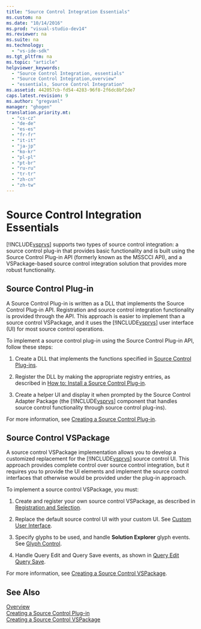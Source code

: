 ```yaml
---
title: "Source Control Integration Essentials"
ms.custom: na
ms.date: "10/14/2016"
ms.prod: "visual-studio-dev14"
ms.reviewer: na
ms.suite: na
ms.technology: 
  - "vs-ide-sdk"
ms.tgt_pltfrm: na
ms.topic: "article"
helpviewer_keywords: 
  - "Source Control Integration, essentials"
  - "Source Control Integration,overview"
  - "essentials, Source Control Integration"
ms.assetid: 442057cb-fd54-4283-96f8-2f6dc8bf2de7
caps.latest.revision: 9
ms.author: "gregvanl"
manager: "ghogen"
translation.priority.mt: 
  - "cs-cz"
  - "de-de"
  - "es-es"
  - "fr-fr"
  - "it-it"
  - "ja-jp"
  - "ko-kr"
  - "pl-pl"
  - "pt-br"
  - "ru-ru"
  - "tr-tr"
  - "zh-cn"
  - "zh-tw"
---
```

# Source Control Integration Essentials
[!INCLUDE[vsprvs](../codequality/includes/vsprvs_md.md)] supports two types of source control integration: a source control plug-in that provides basic functionality and is built using the Source Control Plug-in API (formerly known as the MSSCCI API), and a VSPackage-based source control integration solution that provides more robust functionality.  
  
## Source Control Plug-in  
 A Source Control Plug-in is written as a DLL that implements the Source Control Plug-in API. Registration and source control integration functionality is provided through the API. This approach is easier to implement than a source control VSPackage, and it uses the [!INCLUDE[vsprvs](../codequality/includes/vsprvs_md.md)] user interface (UI) for most source control operations.  
  
 To implement a source control plug-in using the Source Control Plug-in API, follow these steps:  
  
1.  Create a DLL that implements the functions specified in [Source Control Plug-ins](../extensibility/source-control-plug-ins.md).  
  
2.  Register the DLL by making the appropriate registry entries, as described in [How to: Install a Source Control Plug-in](../extensibility/how-to--install-a-source-control-plug-in.md).  
  
3.  Create a helper UI and display it when prompted by the Source Control Adapter Package (the [!INCLUDE[vsprvs](../codequality/includes/vsprvs_md.md)] component that handles source control functionality through source control plug-ins).  
  
 For more information, see [Creating a Source Control Plug-in](../extensibility/creating-a-source-control-plug-in.md).  
  
## Source Control VSPackage  
 A source control VSPackage implementation allows you to develop a customized replacement for the [!INCLUDE[vsprvs](../codequality/includes/vsprvs_md.md)] source control UI. This approach provides complete control over source control integration, but it requires you to provide the UI elements and implement the source control interfaces that otherwise would be provided under the plug-in approach.  
  
 To implement a source control VSPackage, you must:  
  
1.  Create and register your own source control VSPackage, as described in [Registration and Selection](../extensibility/registration-and-selection--source-control-vspackage-.md).  
  
2.  Replace the default source control UI with your custom UI. See [Custom User Interface](../extensibility/custom-user-interface--source-control-vspackage-.md).  
  
3.  Specify glyphs to be used, and handle **Solution Explorer** glyph events. See [Glyph Control](../extensibility/glyph-control--source-control-vspackage-.md).  
  
4.  Handle Query Edit and Query Save events, as shown in [Query Edit Query Save](../extensibility/query-edit-query-save--source-control-vspackage-.md).  
  
 For more information, see [Creating a Source Control VSPackage](../extensibility/creating-a-source-control-vspackage.md).  
  
## See Also  
 [Overview](../extensibility/source-control-integration-overview.md)   
 [Creating a Source Control Plug-in](../extensibility/creating-a-source-control-plug-in.md)   
 [Creating a Source Control VSPackage](../extensibility/creating-a-source-control-vspackage.md)